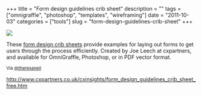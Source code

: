 +++
title = "Form design guidelines crib sheet"
description = ""
tags = ["omnigraffle", "photoshop", "templates", "wireframing"]
date = "2011-10-03"
categories = ["tools"]
slug = "form-design-guidelines-crib-sheet"
+++


<div class="tool-screenshot mb1"><a href="http://www.cxpartners.co.uk/cxinsights/form_design_guidelines_crib_sheet_free.htm"><img id="bluga-thumbnail-2656" class="bluga-thumbnail custom" src="/media/bluga/
wt5227940014778_custom.jpg"/></a></div><p>These <a href="http://www.cxpartners.co.uk/cxinsights/form_design_guidelines_crib_sheet_free.htm">form design crib sheets</a> provide examples for laying out forms to get users through the process efficiently. Created by  Joe Leech at cxpartners, and available for OmniGraffle, Photoshop, or in PDF vector format.</p>

<p><small>Via <a href="http://twitter.com/#!/theresaneil/statuses/120899262996418561">@theresaneil</a></small></p>

  
<p><a href="http://www.cxpartners.co.uk/cxinsights/form_design_guidelines_crib_sheet_free.htm">http://www.cxpartners.co.uk/cxinsights/form_design_guidelines_crib_sheet_free.htm</a></p>
      
